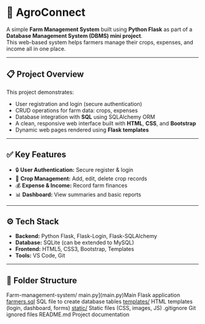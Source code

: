 # 🌾 AgroConnect

A simple **Farm Management System** built using **Python Flask** as part of a **Database Management System (DBMS) mini project**.  
This web-based system helps farmers manage their crops, expenses, and income all in one place.

---

## 📋 Project Overview

This project demonstrates:
- User registration and login (secure authentication)
- CRUD operations for farm data: crops, expenses
- Database integration with **SQL** using SQLAlchemy ORM
- A clean, responsive web interface built with **HTML**, **CSS**, and **Bootstrap**
- Dynamic web pages rendered using **Flask templates**

---

## ✅ Key Features

- 🔒 **User Authentication:** Secure register & login
- 🌾 **Crop Management:** Add, edit, delete crop records
- 💰 **Expense & Income:** Record farm finances
- 📊 **Dashboard:** View summaries and basic reports

---

## ⚙️ Tech Stack

- **Backend:** Python Flask, Flask-Login, Flask-SQLAlchemy
- **Database:** SQLite (can be extended to MySQL)
- **Frontend:** HTML5, CSS3, Bootstrap, Templates
- **Tools:** VS Code, Git

---

## 📂 Folder Structure

Farm-management-system/
main.py](main.py)Main Flask application
[farmers.sql](farmers.sql) SQL file to create database tables
[templates/](templates/) HTML templates (login, dashboard, forms)
[static/](static/) Static files (CSS, images, JS)
.gitignore  Git ignored files
README.md Project documentation


